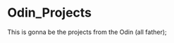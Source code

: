 # Odin_Projects

This is gonna be the projects from the Odin (all father);

<!-- We're gonna start with the menu project  -->
